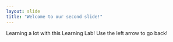 ```yaml
---
layout: slide
title: "Welcome to our second slide!"
---
```

Learning a lot with this Learning Lab!
Use the left arrow to go back!
